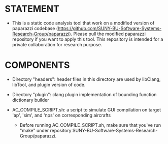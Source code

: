# STATEMENT
* This is a static code analysis tool that work on a modified version of paparazzi codebase (https://github.com/SUNY-BU-Software-Systems-Research-Group/paparazzi). Please pull the modified paparazzi repository if you want to apply this tool. This repository is intended for a private collaboration for research purpose.

# COMPONENTS
* Directory "headers": header files in this directory are used by libClang, libTool, and plugin version of code.

* Directory "plugin": clang plugin implementation of bounding function dictionary builder

* AC_COMPILE_SCRIPT.sh: a script to simulate GUI compilation on target 'ap', 'sim', and 'nps' on corresponding aircrafts
	- Before running AC_COMPILE_SCRIPT.sh, make sure that you've run "make" under repository SUNY-BU-Software-Systems-Research-Group/paparazzi.

